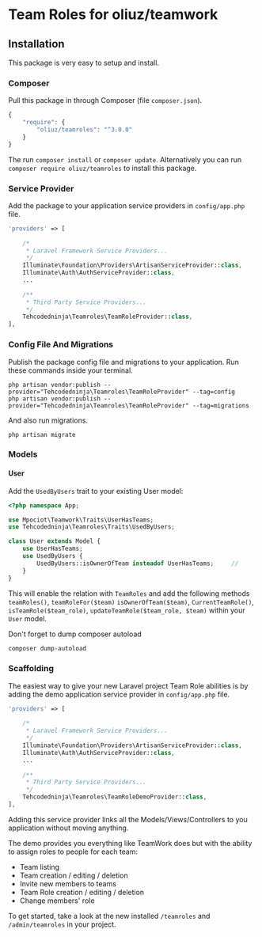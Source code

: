 # Team Roles for oliuz/teamwork

## Installation

This package is very easy to setup and install.

### Composer

Pull this package in through Composer (file `composer.json`).

```js
{
    "require": {
        "oliuz/teamroles": "^3.0.0"
    }
}
```
The run `composer install` or `composer update`.
Alternatively you can run `composer require oliuz/teamroles` to install this package.

### Service Provider

Add the package to your application service providers in `config/app.php` file.

```php
'providers' => [
    
    /*
     * Laravel Framework Service Providers...
     */
    Illuminate\Foundation\Providers\ArtisanServiceProvider::class,
    Illuminate\Auth\AuthServiceProvider::class,
    ...
    
    /**
     * Third Party Service Providers...
     */
    Tehcodedninja\Teamroles\TeamRoleProvider::class,
],
```

### Config File And Migrations

Publish the package config file and migrations to your application. Run these commands inside your terminal.

    php artisan vendor:publish --provider="Tehcodedninja\Teamroles\TeamRoleProvider" --tag=config
    php artisan vendor:publish --provider="Tehcodedninja\Teamroles\TeamRoleProvider" --tag=migrations

And also run migrations.

    php artisan migrate

### Models

#### User

Add the `UsedByUsers` trait to your existing User model:

```php
<?php namespace App;

use Mpociot\Teamwork\Traits\UserHasTeams;
use Tehcodedninja\Teamroles\Traits\UsedByUsers;

class User extends Model {
    use UserHasTeams;
    use UsedByUsers {                                                                       // Add these lines starting here
        UsedByUsers::isOwnerOfTeam insteadof UserHasTeams;     // 
    }                                                                                                     // Till here
}
```

This will enable the relation with `TeamRoles` and add the following methods `teamRoles()`, `teamRoleFor($team)` `isOwnerOfTeam($team)`, `CurrentTeamRole()`, `isTeamRole($team_role)`, `updateTeamRole($team_role, $team)` within your `User` model.

Don't forget to dump composer autoload

```bash
composer dump-autoload
```	
### Scaffolding

The easiest way to give your new Laravel project Team Role abilities is by adding the demo application service provider in `config/app.php` file.

```php
'providers' => [
    
    /*
     * Laravel Framework Service Providers...
     */
    Illuminate\Foundation\Providers\ArtisanServiceProvider::class,
    Illuminate\Auth\AuthServiceProvider::class,
    ...
    
    /**
     * Third Party Service Providers...
     */
    Tehcodedninja\Teamroles\TeamRoleDemoProvider::class,
],
```

Adding this service provider links all the Models/Views/Controllers to you application without moving anything.

The demo provides you everything like TeamWork does but with the ability to assign roles to people for each team:

* Team listing
* Team creation / editing / deletion
* Invite new members to teams
* Team Role creation / editing / deletion
* Change members' role

To get started, take a look at the new installed `/teamroles` and `/admin/teamroles` in your project.
